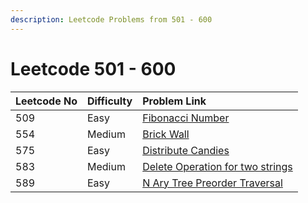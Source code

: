 ```yaml
---
description: Leetcode Problems from 501 - 600
---
```


# Leetcode 501 - 600



| Leetcode No | Difficulty | Problem Link |
| :--- | :--- | :--- |
| 509 | Easy | [Fibonacci Number](../leetcode-easy/leetcode-509-fibonacci-number.md) |
| 554 | Medium | [Brick Wall](../leetcode-medium/leetcode-554-brick-wall.md) |
| 575 | Easy | [Distribute Candies](../leetcode-easy/leetcode-575-distribute-candies.md) |
| 583 | Medium | [Delete Operation for two strings](../leetcode-medium/leetcode-583-delete-operation-for-two-strings.md) |
| 589 | Easy | [N Ary Tree Preorder Traversal](../leetcode-easy/leetcode-589-n-ary-tree-preorder-traversal.md) |

